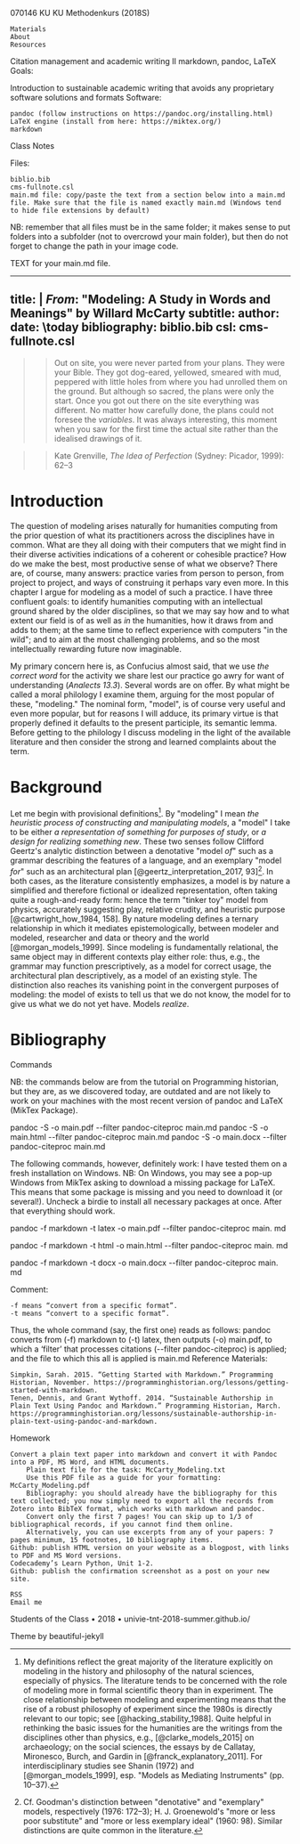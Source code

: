 
070146 KU KU Methodenkurs (2018S)

    Materials
    About
    Resources

Citation management and academic writing II
markdown, pandoc, LaTeX
Goals:

Introduction to sustainable academic writing that avoids any proprietary software solutions and formats
Software:

    pandoc (follow instructions on https://pandoc.org/installing.html)
    LaTeX engine (install from here: https://miktex.org/)
    markdown

Class Notes

Files:

    biblio.bib
    cms-fullnote.csl
    main.md file: copy/paste the text from a section below into a main.md file. Make sure that the file is named exactly main.md (Windows tend to hide file extensions by default)

NB: remember that all files must be in the same folder; it makes sense to put folders into a subfolder (not to overcrowd your main folder), but then do not forget to change the path in your image code.

TEXT for your main.md file.

---
title: |
    *From*: "Modeling: A Study in Words and Meanings" by Willard McCarty
subtitle: 
author: 
date: \today
bibliography: biblio.bib
csl: cms-fullnote.csl
---

>> Out on site, you were never parted from your plans. They were your Bible. They got dog-eared, yellowed, smeared with mud, peppered with little holes from where you had unrolled them on the ground. But although so sacred, the plans were only the start. Once you got out there on the site everything was different. No matter how carefully done, the plans could not foresee the *variables*. It was always interesting, this moment when you saw for the first time the actual site rather than the idealised drawings of it.

>> Kate Grenville, *The Idea of Perfection* (Sydney: Picador, 1999): 62–3


# Introduction

The question of modeling arises naturally for humanities computing from the prior question of what its practitioners across the disciplines have in common. What are they all doing with their computers that we might find in their diverse activities indications of a coherent or cohesible practice? How do we make the best, most productive sense of what we observe? There are, of course, many answers: practice varies from person to person, from project to project, and ways of construing it perhaps vary even more. In this chapter I argue for modeling as a model of such a practice. I have three confluent goals: to identify humanities computing with an intellectual ground shared by the older disciplines, so that we may say how and to what extent our field is of as well as *in* the humanities, how it draws from and adds to them; at the same time to reflect experience with computers "in the wild"; and to aim at the most challenging problems, and so the most intellectually rewarding future now imaginable.

My primary concern here is, as Confucius almost said, that we use *the correct word* for the activity we share lest our practice go awry for want of understanding (*Analects 13.3*). Several words are on offer. By what might be called a moral philology I examine them, arguing for the most popular of these, "modeling." The nominal form, "model", is of course very useful and even more popular, but for reasons I will adduce, its primary virtue is that properly defined it defaults to the present participle, its semantic lemma. Before getting to the philology I discuss modeling in the light of the available literature and then consider the strong and learned complaints about the term.

# Background

Let me begin with provisional definitions[^1]. By "modeling" I mean *the heuristic process of constructing and manipulating models*, a "model" I take to be either *a representation of something for purposes of study*, or *a design for realizing something new*. These two senses follow Clifford Geertz's analytic distinction between a denotative "model *of*" such as a grammar describing the features of a language, and an exemplary "model *for*" such as an architectural plan [@geertz_interpretation_2017, 93][^2]. In both cases, as the literature consistently emphasizes, a model is by nature a simplified and therefore fictional or idealized representation, often taking quite a rough-and-ready form: hence the term "tinker toy" model from physics, accurately suggesting play, relative crudity, and heuristic purpose [@cartwright_how_1984, 158]. By nature modeling defines a ternary relationship in which it mediates epistemologically, between modeler and modeled, researcher and data or theory and the world [@morgan_models_1999]. Since modeling is fundamentally relational, the same object may in different contexts play either role: thus, e.g., the grammar may function prescriptively, as a model for correct usage, the architectural plan descriptively, as a model of an existing style. The distinction also reaches its vanishing point in the convergent purposes of modeling: the model of exists to tell us that we do not know, the model for to give us what we do not yet have. Models *realize*.

[^1]: My definitions reflect the great majority of the literature explicitly on modeling in the history and philosophy of the natural sciences, especially of physics. The literature tends to be concerned with the role of modeling more in formal scientific theory than in experiment. The close relationship between modeling and experimenting means that the rise of a robust philosophy of experiment since the 1980s is directly relevant to our topic; see [@hacking_stability_1988]. Quite helpful in rethinking the basic issues for the humanities are the writings from the disciplines other than physics, e.g., [@clarke_models_2015] on archaeology; on the social sciences, the essays by de Callatay, Mironesco, Burch, and Gardin in [@franck_explanatory_2011]. For interdisciplinary studies see Shanin (1972) and [@morgan_models_1999], esp. "Models as Mediating Instruments" (pp. 10–37).

[^2]: Cf. Goodman's distinction between "denotative" and "exemplary" models, respectively (1976: 172–3); H. J. Groenewold's "more or less poor substitute" and "more or less exemplary ideal" (1960: 98). Similar distinctions are quite common in the literature.

# Bibliography

Commands

NB: the commands below are from the tutorial on Programming historian, but they are, as we discovered today, are outdated and are not likely to work on your machines with the most recent version of pandoc and LaTeX (MikTex Package).

pandoc -S -o main.pdf --filter pandoc-citeproc main.md
pandoc -S -o main.html --filter pandoc-citeproc main.md
pandoc -S -o main.docx --filter pandoc-citeproc main.md

The following commands, however, definitely work: I have tested them on a fresh installation on Windows. NB: On Windows, you may see a pop-up Windows from MikTex asking to download a missing package for LaTeX. This means that some package is missing and you need to download it (or several!). Uncheck a birdie to install all necessary packages at once. After that everything should work.

pandoc -f markdown -t latex -o main.pdf --filter pandoc-citeproc main.
md

pandoc -f markdown -t html -o main.html --filter pandoc-citeproc main.
md

pandoc -f markdown -t docx -o main.docx --filter pandoc-citeproc main.
md

Comment:

    -f means “convert from a specific format”.
    -t means “convert to a specific format”.

Thus, the whole command (say, the first one) reads as follows: pandoc converts from (-f) markdown to (-t) latex, then outputs (-o) main.pdf, to which a ‘filter’ that processes citations (--filter pandoc-citeproc) is applied; and the file to which this all is applied is main.md
Reference Materials:

    Simpkin, Sarah. 2015. “Getting Started with Markdown.” Programming Historian, November. https://programminghistorian.org/lessons/getting-started-with-markdown.
    Tenen, Dennis, and Grant Wythoff. 2014. “Sustainable Authorship in Plain Text Using Pandoc and Markdown.” Programming Historian, March. https://programminghistorian.org/lessons/sustainable-authorship-in-plain-text-using-pandoc-and-markdown.

Homework

    Convert a plain text paper into markdown and convert it with Pandoc into a PDF, MS Word, and HTML documents.
        Plain text file for the task: McCarty_Modeling.txt
        Use this PDF file as a guide for your formatting: McCarty_Modeling.pdf
        Bibliography: you should already have the bibliography for this text collected; you now simply need to export all the records from Zotero into BibTeX format, which works with markdown and pandoc.
        Convert only the first 7 pages! You can skip up to 1/3 of bibliographical records, if you cannot find them online.
        Alternatively, you can use excerpts from any of your papers: 7 pages minimum, 15 footnotes, 10 bibliography items.
    Github: publish HTML version on your website as a blogpost, with links to PDF and MS Word versions.
    Codecademy’s Learn Python, Unit 1-2.
    Github: publish the confirmation screenshot as a post on your new site.

    RSS
    Email me 

Students of the Class  •  2018  •  univie-tnt-2018-summer.github.io/

Theme by beautiful-jekyll
